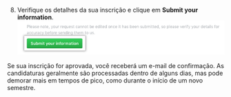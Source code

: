 8. Verifique os detalhes da sua inscrição e clique em **Submit your information**. ![Submit your information button](/assets/images/help/education/submit-your-information-button.png)

 Se sua inscrição for aprovada, você receberá um e-mail de confirmação. As candidaturas geralmente são processadas dentro de alguns dias, mas pode demorar mais em tempos de pico, como durante o início de um novo semestre.
